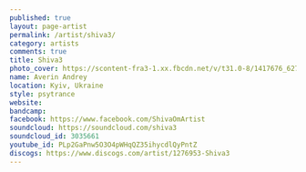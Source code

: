 ```yaml
---
published: true
layout: page-artist
permalink: /artist/shiva3/
category: artists
comments: true
title: Shiva3
photo_cover: https://scontent-fra3-1.xx.fbcdn.net/v/t31.0-8/1417676_627539813972623_807893536_o.jpg?oh=c87ddb0466429ab466d85c5947f5f6f9&oe=59A63E00
name: Averin Andrey
location: Kyiv, Ukraine
style: psytrance
website: 
bandcamp: 
facebook: https://www.facebook.com/ShivaOmArtist
soundcloud: https://soundcloud.com/shiva3
soundcloud_id: 3035661
youtube_id: PLp2GaPnw5O3O4pWHqQZ35ihycdlQyPntZ
discogs: https://www.discogs.com/artist/1276953-Shiva3
---
```


